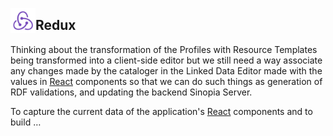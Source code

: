 <img alt="Redux Log" src="../img/redux.svg" height="40" style="float:left"></img>

## Redux
Thinking about the transformation of the Profiles with Resource Templates being
transformed into a client-side editor but we still need a way associate any
changes made by the cataloger in the Linked Data Editor made with the values in
[React][REACT] components so that we can do such things as generation of RDF
validations, and updating the backend Sinopia Server.

To capture the current data of the application's [React][REACT] components and to
build &hellip;

[REACT]: https://reactjs.org/
